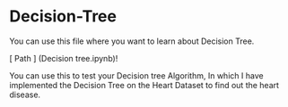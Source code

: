 # Decision-Tree

You can use this file where you want to learn about Decision Tree.

[ Path ] (Decision tree.ipynb)!

You can use this to test your Decision tree Algorithm, In which I have implemented the Decision Tree on the Heart Dataset to find out the heart disease.
